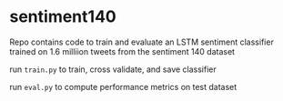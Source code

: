 # sentiment140

Repo contains code to train and evaluate an LSTM sentiment classifier trained on 1.6 milliion tweets from the sentiment 140 dataset

run `train.py` to train, cross validate, and save classifier

run `eval.py` to compute performance metrics on test dataset